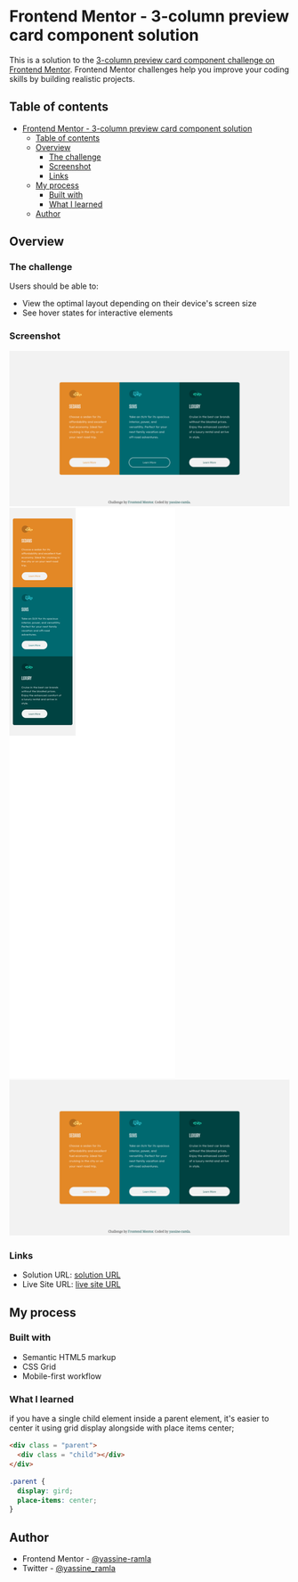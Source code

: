 # Frontend Mentor - 3-column preview card component solution

This is a solution to the [3-column preview card component challenge on Frontend Mentor](https://www.frontendmentor.io/challenges/3column-preview-card-component-pH92eAR2-). Frontend Mentor challenges help you improve your coding skills by building realistic projects. 

## Table of contents

- [Frontend Mentor - 3-column preview card component solution](#frontend-mentor---3-column-preview-card-component-solution)
  - [Table of contents](#table-of-contents)
  - [Overview](#overview)
    - [The challenge](#the-challenge)
    - [Screenshot](#screenshot)
    - [Links](#links)
  - [My process](#my-process)
    - [Built with](#built-with)
    - [What I learned](#what-i-learned)
  - [Author](#author)

## Overview

### The challenge

Users should be able to:

- View the optimal layout depending on their device's screen size
- See hover states for interactive elements

### Screenshot

![](screenshot-active.png) 
![](screenshot-mobile.png) 
![](screenshot.png)

### Links

- Solution URL: [solution URL](https://www.frontendmentor.io/solutions/responsive-component-using-css-grid-3MCmlSQaOx)
- Live Site URL: [live site URL](https://yassine-ramla.github.io/Frontend-Mentor-3-column-preview-card-component-solution/)

## My process

### Built with

- Semantic HTML5 markup
- CSS Grid
- Mobile-first workflow

### What I learned
if you have a single child element inside a parent element, it's easier to center it using grid display alongside with place items center;

```html
<div class = "parent">
  <div class = "child"></div>
</div>
```

```css
.parent {
  display: gird;
  place-items: center;
}
```
## Author

- Frontend Mentor - [@yassine-ramla](https://www.frontendmentor.io/profile/yassine-ramla)
- Twitter - [@yassine_ramla](https://www.twitter.com/yassine_ramla)

